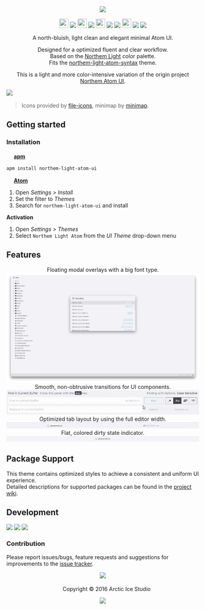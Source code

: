 <p align="center"><img src="https://cdn.rawgit.com/arcticicestudio/northem-light-atom-ui/develop/assets/northem-light-atom-ui-banner.svg"/></p>

<p align="center"><img src="https://cdn.travis-ci.org/images/favicon-c566132d45ab1a9bcae64d8d90e4378a.svg" width=24 height=24/> <a href="https://travis-ci.org/arcticicestudio/northem-light-atom-ui"><img src="https://img.shields.io/travis/arcticicestudio/northem-light-atom-ui/develop.svg"/></a> <img src="https://circleci.com/favicon.ico" width=24 height=24/> <a href="https://circleci.com/gh/arcticicestudio/northem-light-atom-ui"><img src="https://circleci.com/gh/arcticicestudio/northem-light-atom-ui.svg?style=shield&circle-token=ab64c0706963d6cd9fc2a13da718f5a941ccbb04"/></a> <img src="https://assets-cdn.github.com/favicon.ico" width=24 height=24/> <a href="https://github.com/arcticicestudio/northem-light-atom-ui/releases/latest"><img src="https://img.shields.io/github/release/arcticicestudio/northem-light-atom-ui.svg"/></a> <a href="https://github.com/arcticicestudio/northem-light/releases/tag/v2.0.1"><img src="https://img.shields.io/badge/Northem_Light-v2.0.1-blue.svg"/></a> <img src="https://atom.io/favicon.ico" width=24 height=24/> <a href="https://atom.io/themes/northem-light-atom-ui"><img src="https://img.shields.io/apm/v/northem-light-atom-ui.svg"/></a> <a href="https://atom.io/themes/northem-light-atom-ui"><img src="https://img.shields.io/apm/dm/northem-light-atom-ui.svg"/></a></p>

<p align="center">A north-bluish, light clean and elegant minimal Atom UI.</p>

<p align="center">Designed for a optimized fluent and clear workflow.<br>
Based on the <a href="https://github.com/arcticicestudio/northem-light">Northem Light</a> color palette.<br>
Fits the <a href="https://atom.io/themes/northem-light-atom-syntax">northem-light-atom-syntax</a> theme.</p>

<p align="center">This is a light and more color-intensive variation of the origin project <a href="https://github.com/arcticicestudio/northem-atom-ui">Northem Atom UI</a>.</p>

![][scrot-top]
> Icons provided by [file-icons](https://atom.io/packages/file-icons), minimap by [minimap](https://atom.io/packages/minimap).

## Getting started
### Installation
**<img src="https://atom.io/favicon.ico" width=16 height=16/> [apm](https://github.com/atom/apm)**  
```shell
apm install northem-light-atom-ui
```

**<img src="https://atom.io/favicon.ico" width=16 height=16/> [Atom](https://atom.io)**  
  1. Open *Settings > Install*
  2. Set the filter to *Themes*
  3. Search for `northem-light-atom-ui` and install

**Activation**
  1. Open *Settings > Themes*
  2. Select `Northem Light Atom` from the *UI Theme* drop-down menu

## Features
<p align="center">Floating modal overlays with a big font type.<br><img src="https://raw.githubusercontent.com/arcticicestudio/northem-light-atom-ui/develop/assets/scrot-feature-modal-overlay.png"/><br>Smooth, non-obtrusive transitions for UI components.<br><img src="https://raw.githubusercontent.com/arcticicestudio/northem-light-atom-ui/develop/assets/scrcast-feature-smooth-transitions-components.gif"/><br>Optimized tab layout by using the full editor width.<br><img src="https://raw.githubusercontent.com/arcticicestudio/northem-light-atom-ui/develop/assets/scrcast-feature-full-width-tabs.gif"/><br>Flat, colored dirty state indicator.<br><img src="https://raw.githubusercontent.com/arcticicestudio/northem-light-atom-ui/develop/assets/scrcast-feature-tab-dirty-state.gif"/><br></p>

## Package Support
This theme contains optimized styles to achieve a consistent and uniform UI experience.   
Detailed descriptions for supported packages can be found in the [project wiki](https://github.com/arcticicestudio/northem-light-atom-ui/wiki/Package-Support).

## Development
[![](https://img.shields.io/badge/Changelog-2.0.0-blue.svg)](https://github.com/arcticicestudio/northem-light-atom-ui/blob/v2.0.0/CHANGELOG.md) [![](https://img.shields.io/badge/Workflow-gitflow--branching--model-blue.svg)](http://nvie.com/posts/a-successful-git-branching-model) [![](https://img.shields.io/badge/Versioning-ArcVer_0.8.0-blue.svg)](https://github.com/arcticicestudio/arcver)

### Contribution
Please report issues/bugs, feature requests and suggestions for improvements to the [issue tracker](https://github.com/arcticicestudio/northem-light-atom-ui/issues).

<p align="center"><img src="https://cdn.rawgit.com/arcticicestudio/nord/develop/src/assets/banner-footer-mountains.svg" /></p>

<p align="center"> <img src="http://arcticicestudio.com/favicon.ico" width=16 height=16/> Copyright &copy; 2016 Arctic Ice Studio</p>

<p align="center"><a href="https://github.com/arcticicestudio/northem-light-atom-ui/blob/develop/LICENSE.md"><img src="https://img.shields.io/badge/License-MIT-blue.svg"/></a></p>

[scrot-top]: https://raw.githubusercontent.com/arcticicestudio/northem-light-atom-ui/develop/assets/scrot-top.png
